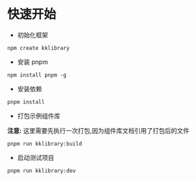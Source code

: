 # 快速开始

- 初始化框架

```
npm create kklibrary
```

- 安装 pnpm

```
npm install pnpm -g
```

- 安装依赖

```
pnpm install
```

- 打包示例组件库

**注意:** 这里需要先执行一次打包,因为组件库文档引用了打包后的文件

```
pnpm run kklibrary:build
```

- 启动测试项目

```
pnpm run kklibrary:dev
```

